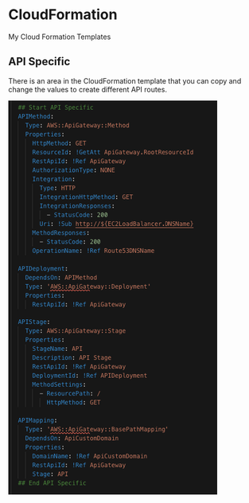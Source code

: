 # CloudFormation
My Cloud Formation Templates

## API Specific
There is an area in the CloudFormation template that you can copy and change the values to create different API routes.

![API Specific](images/API&#32;SPECIFIC.png)